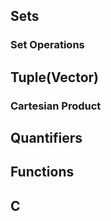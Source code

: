 ## Sets

### Set Operations

## Tuple(Vector)

### Cartesian Product

## Quantifiers

## Functions

## C